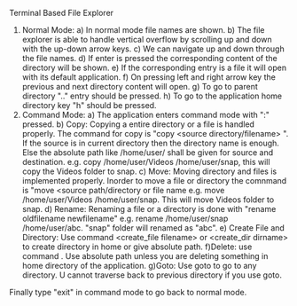 Terminal Based File Explorer

1. Normal Mode:
	a) In normal mode file names are shown.
	b) The file explorer is able to handle vertical overflow by scrolling up and down with the 		up-down arrow keys.
	c) We can navigate up and down through the file names.
	d) If enter is pressed the corresponding content of the directory will be shown.
	e) If the corresponding entry is a file it will open with its default application.
	f) On pressing left and right arrow key the previous and next directory content will open.
	g) To go to parent directory ".." entry should be pressed.
	h) To go to the application home directory key "h" should be pressed.
2. Command Mode:
	a) The application enters command mode with ":" pressed.
	b) Copy: Copying a entire directory or a file is handled properly. The command for copy 	is "copy <source directory/filename> <destination directory>". If the source is in current 		directory then the directory name is enough. Else the absolute path like /home/user/<path> 		shall be given for source and destination.
	e.g. copy /home/user/Videos /home/user/snap, this will copy the Videos folder to snap.
	c) Move: Moving directory and files is implemented properly. Inorder to move a file or 		directory the comnmand is "move <source path/directory or file name <destination path>
	e.g. move /home/user/Videos /home/user/snap. This will move Videos folder to snap.
	d) Rename: Renaming a file or a directory is done with "rename oldfilename newfilename"
	e.g. rename /home/user/snap /home/user/abc. "snap" folder will renamed as "abc".
	e) Create File and Directory: Use command <create_file filename> or <create_dir dirname>
	to create directory in home or give absolute path.
	f)Delete: use command <delete filename or directoryname>. Use absolute path unless you are 		deleting something in home directory of the application.
	g)Goto: Use goto <path> to go to any directory. U cannot traverse back to previous 		directory if you use goto.
	
Finally type "exit" in command mode to go back to normal mode. 
	

